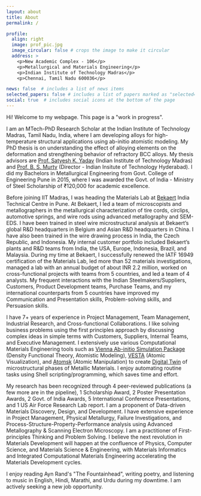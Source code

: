 ```yaml
---
layout: about
title: About
permalink: /

profile:
  align: right
  image: prof_pic.jpg
  image_circular: false # crops the image to make it circular
  address: >
    <p>New Academic Complex - 106</p>
    <p>Metallurgical and Materials Engineering</p>
    <p>Indian Institute of Technology Madras</p>
    <p>Chennai, Tamil Nadu 600036</p>

news: false  # includes a list of news items
selected_papers: false # includes a list of papers marked as "selected={true}"
social: true  # includes social icons at the bottom of the page
---
```


Hi! Welcome to my webpage. This page is a "work in progress".

I am an MTech-PhD Research Scholar at the Indian Institute of Technology Madras, Tamil Nadu, India, where I am developing alloys for high-temperature structural applications using ab-initio atomistic modeling. My PhD thesis is on understanding the effect of alloying elements on the
deformation and strengthening behavior of refractory BCC alloys. My thesis advisors are <a href="https://mme.iitm.ac.in/satyesh/index.html">Prof. Satyesh K. Yadav</a> (Indian Institute of Technology Madras) and <a href="https://mme.iitm.ac.in/murty/bsmurty">Prof. B. S. Murty</a> (Director - Indian Insitute of Technology Hyderabad). I did my Bachelors in Metallurgical Engineering from Govt. College of Engineering Pune in 2015, where I was awarded the Govt. of India - Ministry of Steel Scholarship of ₹120,000 for academic excellence.

Before joining IIT Madras, I was heading the Materials Lab at <a href="https://www.bekaert.com/en/about-us">Bekaert</a> India Technical Centre in Pune. At Bekaert, I led a team of microscopists and metallographers in the metallurgical characterization of tire cords, circlips, automotive springs, and wire rods using advanced metallography and SEM-EDS. I have been trained in steel wire microstructural analysis at Bekaert’s global R&D headquarters in Belgium and Asian R&D headquarters in China. I have also been trained in the wire drawing process in India, the Czech Republic, and Indonesia. My internal customer portfolio included Bekaert’s plants and R&D teams from India, the USA, Europe, Indonesia, Brazil, and Malaysia. During my time at Bekaert, I successfully renewed the IATF 16949 certification of the Materials Lab, led more than 52 materials investigations, managed a lab with an annual budget of about INR 2.2 million, worked on cross-functional projects with teams from 5 countries, and led a team of 4 analysts. My frequent interactions with the Indian Steelmakers/Suppliers, Customers, Product Development teams, Purchase Teams, and my international counterparts from 5 countries have improved my Communication and Presentation skills, Problem-solving skills, and Persuasion skills.

I have 7+ years of experience in Project Management, Team Management, Industrial Research, and Cross-functional Collaborations. I like solving business problems using the first principles approach by discussing complex ideas in simple terms with Customers, Suppliers, Internal Teams, and Executive Management. I extensively use various Computational Materials Engineering tools such as <a href="https://vasp.at">Vienna Ab-initio Simulation Package</a> (Density Functional Theory, Atomistic Modeling), <a href="https://jp-minerals.org/vesta/en/download.html">VESTA</a> (Atomic Visualization), and <a href="https://atomsk.univ-lille.fr">Atomsk</a> (Atomic Manipulation) to create <a href="https://en.wikipedia.org/wiki/Digital_twin">Digital Twin</a> of microstructural phases of Metallic Materials. I enjoy automating routine tasks using Shell scripting/programming, which saves time and effort.

My research has been recognized through 4 peer-reviewed publications (a few more are in the pipeline), 1 Scholarship Award, 2 Poster Presentation Awards, 2 Govt. of India Awards, 5 International Conference Presentations, and 1 US Air Force Research Lab report. I am a proponent of Data-driven Materials Discovery, Design, and Development. I have extensive experience in Project Management, Physical Metallurgy, Failure Investigations, and Process-Structure-Property-Performance analysis using Advanced Metallography & Scanning Electron Microscopy. I am a practitioner of First-principles Thinking and Problem Solving. I believe the next revolution in Materials Development will happen at the confluence of Physics, Computer Science, and Materials Science & Engineering, with Materials Informatics and Integrated Computational Materials Engineering accelerating the Materials Development cycles.

I enjoy reading Ayn Rand's "The Fountainhead", writing poetry, and listening to music in English, Hindi, Marathi, and Urdu during my downtime.
I am actively seeking a new job opportunity.